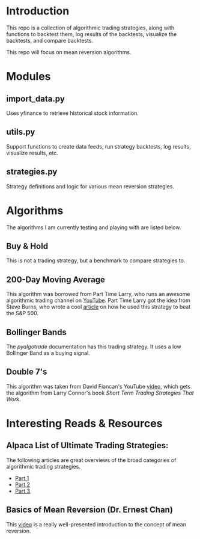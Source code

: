 # Introduction
This repo is a collection of algorithmic trading strategies, along with functions to backtest them, log results of the backtests, visualize the backtests, and compare backtests.

This repo will focus on mean reversion algorithms.

# Modules
## import_data.py
Uses yfinance to retrieve historical stock information.
## utils.py
Support functions to create data feeds, run strategy backtests, log results, visualize results, etc.
## strategies.py
Strategy definitions and logic for various mean reversion strategies.

# Algorithms
The algorithms I am currently testing and playing with are listed below.
## Buy & Hold
This is not a trading strategy, but a benchmark to compare strategies to.

## 200-Day Moving Average
This algorithm was borrowed from Part Time Larry, who runs an awesome algorithmic trading channel on [YouTube](https://www.youtube.com/c/parttimelarry). Part Time Larry got the idea from Steve Burns, who wrote a cool [article](https://www.newtraderu.com/2021/06/30/200-day-moving-average-vs-buy-and-hold/) on how he used this strategy to beat the S&P 500.

## Bollinger Bands
The *pyalgotrade* documentation has this trading strategy. It uses a low Bollinger Band as a buying signal.

## Double 7's
This algorithm was taken from David Fiancan's YouTube [video](https://www.youtube.com/watch?v=_9Bmxylp63Y), which gets the algorithm from Larry Connor's book *Short Term Trading Strategies That Work*.

# Interesting Reads & Resources
## Alpaca List of Ultimate Trading Strategies:
The following articles are great overviews of the broad categories of algorithmic trading strategies.
- [Part 1](https://medium.com/automation-generation/ultimate-list-of-automated-trading-strategies-you-should-know-part-1-c9a333f58930)
- [Part 2](https://medium.com/p/88184b27cd60)
- [Part 3](https://medium.com/p/25d580ccab0c)

## Basics of Mean Reversion (Dr. Ernest Chan)
This [video](https://www.youtube.com/watch?v=5G7YdjnRvVI) is a really well-presented introduction to the concept of mean reversion.